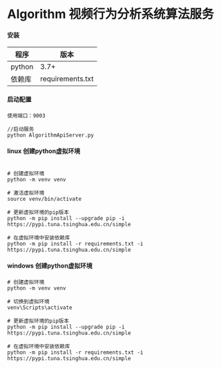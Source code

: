 # Algorithm 视频行为分析系统算法服务


#### 安装
| 程序         | 版本               |
| ---------- |------------------|
| python     | 3.7+             |
| 依赖库      | requirements.txt |

#### 启动配置

~~~
使用端口：9003

//启动服务
python AlgorithmApiServer.py

~~~

#### linux 创建python虚拟环境
~~~

# 创建虚拟环境
python -m venv venv

# 激活虚拟环境
source venv/bin/activate

# 更新虚拟环境的pip版本
python -m pip install --upgrade pip -i https://pypi.tuna.tsinghua.edu.cn/simple

# 在虚拟环境中安装依赖库
python -m pip install -r requirements.txt -i https://pypi.tuna.tsinghua.edu.cn/simple

~~~

#### windows 创建python虚拟环境
~~~
# 创建虚拟环境
python -m venv venv

# 切换到虚拟环境
venv\Scripts\activate

# 更新虚拟环境的pip版本
python -m pip install --upgrade pip -i https://pypi.tuna.tsinghua.edu.cn/simple

# 在虚拟环境中安装依赖库
python -m pip install -r requirements.txt -i https://pypi.tuna.tsinghua.edu.cn/simple

~~~


